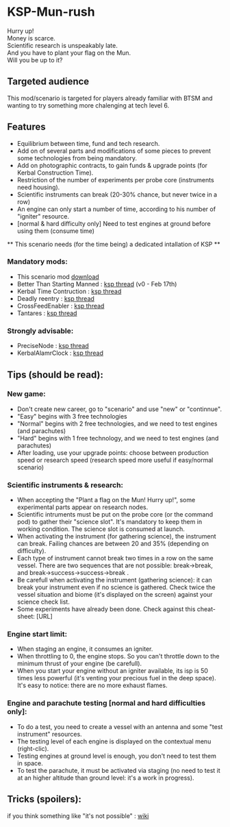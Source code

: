 # KSP-Mun-rush

Hurry up!  
Money is scarce.  
Scientific research is unspeakably late.  
And you have to plant your flag on the Mun.  
Will you be up to it?  

## Targeted audience
This mod/scenario is targeted for players already familiar with BTSM and wanting to try something more chalenging at tech level 6.

## Features
- Equilibrium between time, fund and tech research.
- Add on of several parts and modifications of some pieces to prevent some technologies from being mandatory.
- Add on photographic contracts, to gain funds & upgrade points (for Kerbal Construction Time).
- Restriction of the number of experiments per probe core (instruments need housing).
- Scientific instruments can break (20-30% chance, but never twice in a row)
- An engine can only start a number of time, according to his number of "igniter" resource.
- [normal & hard difficulty only] Need to test engines at ground before using them (consume time)

** This scenario needs (for the time being) a dedicated intallation of KSP **
### Mandatory mods:
- This scenario mod [download](https://github.com/supermerill/KSP-Mun-rush)
- Better Than Starting Manned : [ksp thread](http://forum.kerbalspaceprogram.com/threads/61632-0-9-Better-Than-Starting-Manned-Career-Mode-Redefined-%28v0-Feb-17th%29) (v0 - Feb 17th) 
- Kerbal Time Contruction : [ksp thread](http://forum.kerbalspaceprogram.com/threads/92377-0-90-Kerbal-Construction-Time-1-1-5-%2803-24-15%29-Unrapid-Planned-Assembly)
- Deadly reentry : [ksp thread](http://forum.kerbalspaceprogram.com/threads/54954-0-90-Deadly-Reentry-v6-5-3-Beta-Mar-6-2015)
- CrossFeedEnabler : [ksp thread](http://forum.kerbalspaceprogram.com/threads/76499-0-90-CrossFeedEnabler-v3-2-Dec-20-14)
- Tantares : [ksp thread](http://forum.kerbalspaceprogram.com/threads/81537-0-90-Tantares-Stockalike-Soyuz-and-MIR-20-1-02-04-2015-KIS-Fix)

### Strongly advisable:
- PreciseNode : [ksp thread](http://forum.kerbalspaceprogram.com/threads/47863-0-90-0-Precise-Node-1-1-2-Precisely-edit-your-maneuver-nodes)
- KerbalAlamrClock : [ksp thread](http://forum.kerbalspaceprogram.com/threads/24786-0-90-Kerbal-Alarm-Clock-v3-2-4-0-%28Mar-30%29)

## Tips (should be read):
### New game:
- Don't create new career, go to "scenario" and use "new" or "continnue".
- "Easy" begins with 3 free technologies
- "Normal" begins with 2 free technologies, and we need to test engines (and parachutes)
- "Hard" begins with 1 free technology, and we need to test engines (and parachutes)
- After loading, use your upgrade points: choose between production speed or research speed (research speed more useful if easy/normal scenario)

### Scientific instruments & research:
- When accepting the "Plant a flag on the Mun! Hurry up!", some experimental parts appear on research nodes.
- Scientific intruments must be put on the probe core (or the command pod) to gather their "science slot". It's mandatory to keep them in working condition. The science slot is consumed at launch.
- When activating the instrument (for gathering science), the instrument can break. Failing chances are between 20 and 35% (depending on difficulty).
- Each type of instrument cannot break two times in a row on the same vessel. There are two sequences that are not possible: break->break, and break->success->success->break .
- Be carefull when activating the instrument (gathering science): it can break your instrument even if no science is gathered. Check twice the vessel situation and biome (it's displayed on the screen) against your science check list.
- Some experiments have already been done. Check against this cheat-sheet: [URL]

### Engine start limit:
- When staging an engine, it consumes an igniter.
- When throttling to 0, the engine stops. So you can't throttle down to the minimum thrust of your engine (be carefull). 
- When you start your engine without an igniter available, its isp is 50 times less powerful (it's venting your precious fuel in the deep space). It's easy to notice: there are no more exhaust flames.

### Engine and parachute testing [normal and hard difficulties only]:
- To do a test, you need to create a vessel with an antenna and some "test instrument" resources.
- The testing level of each engine is displayed on the contextual menu (right-clic).
- Testing engines at ground level is enough, you don't need to test them in space.
- To test the parachute, it must be activated via staging (no need to test it at an higher altitude than ground level: it's a work in progress).

## Tricks (spoilers):  
if you think something like "it's not possible" : [wiki](https://github.com/supermerill/KSP-Mun-rush/wiki)
